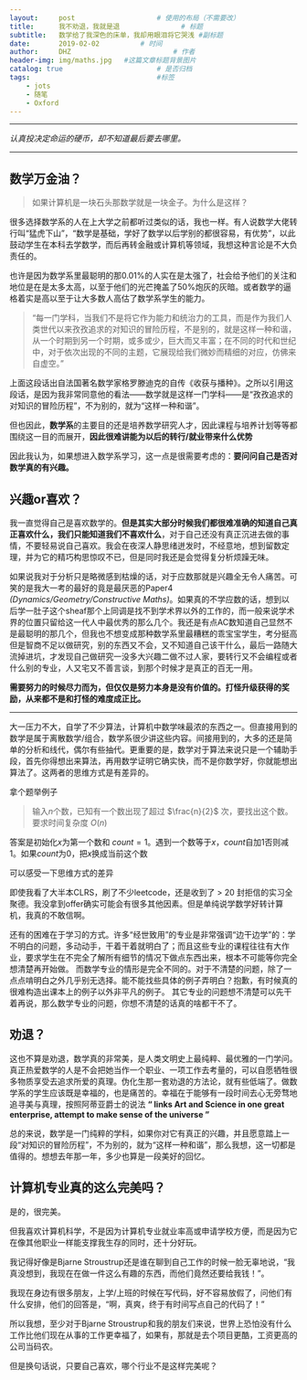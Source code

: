 ```yaml
---
layout:     post   				    # 使用的布局（不需要改）
title:      我不劝退，我就是退				# 标题 
subtitle:   数学给了我深色的床单，我却用眼泪将它哭浅 #副标题
date:       2019-02-02			# 时间
author:     DHZ 						# 作者
header-img: img/maths.jpg 	#这篇文章标题背景图片
catalog: true 						# 是否归档
tags:								#标签
    - jots
    - 随笔
    - Oxford
---
```


___

*认真投决定命运的硬币，却不知道最后要去哪里。*

___



## 数学万金油？

> 如果计算机是一块石头那数学就是一块金子。为什么是这样？

很多选择数学系的人在上大学之前都听过类似的话，我也一样。有人说数学大佬转行叫“猛虎下山”，“数学是基础，学好了数学以后学别的都很容易，有优势”，以此鼓动学生在本科去学数学，而后再转金融或计算机等领域，我想这种言论是不大负责任的。

也许是因为数学系里最聪明的那0.01%的人实在是太强了，社会给予他们的关注和地位是在是太多太高，以至于他们的光芒掩盖了50%炮灰的灰暗。或者数学的逼格着实是高以至于让大多数人高估了数学系学生的能力。

> “每一门学科，当我们不是将它作为能力和统治力的工具，而是作为我们人类世代以来孜孜追求的对知识的冒险历程，不是别的，就是这样一种和谐，从一个时期到另一个时期，或多或少，巨大而又丰富；在不同的时代和世纪中，对于依次出现的不同的主题，它展现给我们微妙而精细的对应，仿佛来自虚空。”

上面这段话出自法国著名数学家格罗滕迪克的自传《收获与播种》。之所以引用这段话，是因为我非常同意他的看法——数学就是这样一门学科——是“孜孜追求的对知识的冒险历程”，不为别的，就为“这样一种和谐”。

但也因此，**数学系**的主要目的还是培养数学研究人才，因此课程与培养计划等等都围绕这一目的而展开，**因此很难讲能为以后的转行/就业带来什么优势**

因此我认为，如果想进入数学系学习，这一点是很需要考虑的：**要问问自己是否对数学真的有兴趣。**

## 兴趣or喜欢？

我一直觉得自己是喜欢数学的。**但是其实大部分时候我们都很难准确的知道自己真正喜欢什么，我们只能知道我们不喜欢什么**，对于自己还没有真正沉进去做的事情，不要轻易说自己喜欢。我会在夜深人静思绪迸发时，不经意地，想到留数定理，并为它的精巧构思惊叹不已，但是同时我还是会觉得复分析烦躁无味。

如果说我对于分析只是略微感到枯燥的话，对于应数那就是兴趣全无令人痛苦。可笑的是我大一考的最好的竟是最厌恶的Paper4 *(Dynamics/Geometry/Constructive Maths)*。如果真的不学应数的话，想到以后学一肚子这个sheaf那个上同调是找不到学术界以外的工作的，而一般来说学术界的位置只留给这一代人中最优秀的那么几个。我还是有点AC数知道自己显然不是最聪明的那几个，但我也不想变成那种数学系里最糟糕的乖宝宝学生，考分挺高但是智商不足以做研究，别的东西又不会，又不知道自己该干什么，最后一路随大流掉进坑，才发现自己做研究一没多大兴趣二做不过人家，要转行又不会编程或者什么别的专业，人又宅又不善言谈，到那个时候才是真正的百无一用。

**需要努力的时候尽力而为，但仅仅是努力本身是没有价值的。打怪升级获得的奖励，从来都不是和打怪的难度成正比。**



___

大一压力不大，自学了不少算法，计算机中数学味最浓的东西之一。但直接用到的数学是属于离散数学/组合，数学系很少讲这些内容。间接用到的，大多的还是简单的分析和线代，偶尔有些抽代。更重要的是，数学对于算法来说只是一个辅助手段，首先你得想出来算法，再用数学证明它确实快，而不是你数学好，你就能想出算法了。这两者的思维方式是有差异的。

拿个题举例子

> 输入$n$个数，已知有一个数出现了超过  $\frac{n}{2}$ 次，要找出这个数。要求时间复杂度  $O(n)$

答案是初始化$x$为第一个数和 $count=1$。遇到一个数等于$x$，$count$自加$1$否则减$1$。如果$count$为$0$，把$x$换成当前这个数

可以感受一下思维方式的差异


即使我看了大半本CLRS，刷了不少leetcode，还是收到了  > 20 封拒信的实习全聚德。我没拿到offer确实可能会有很多其他因素。但是单纯说学数学好转计算机，我真的不敢信啊。

还有的困难在于学习的方式。许多“经世致用”的专业是非常强调“边干边学”的：学不明白的问题，多动动手，干着干着就明白了；而且这些专业的课程往往有大作业，要求学生在不完全了解所有细节的情况下做点东西出来，根本不可能等你完全想清楚再开始做。
而数学专业的情形是完全不同的。对于不清楚的问题，除了一点点啃明白之外几乎别无选择。能不能找些具体的例子弄明白？抱歉，有时候真的很难构造出课本上的例子以外非平凡的例子。
其它专业的问题想不清楚可以先干着再说，那么数学专业的问题，你想不清楚的话真的啥都干不了。

## 劝退？

这也不算是劝退，数学真的非常美，是人类文明史上最纯粹、最优雅的一门学问。真正热爱数学的人是不会把她当作一个职业、一项工作去考量的，可以自愿牺牲很多物质享受去追求所爱的真理。伪化生那一套劝退的方法论，就有些低端了。做数学系的学生应该既是幸福的，也是痛苦的。幸福在于能够有一段时间去心无旁骛地追寻美与真理，按照阿蒂亚爵士的说法 **“ links Art and Science in one great enterprise, attempt to make sense of the universe ”**    

总的来说，数学是一门纯粹的学科，如果你对它有真正的兴趣，并且愿意踏上一段“对知识的冒险历程”，不为别的，就为“这样一种和谐”，那么我想，这一切都是值得的。想想去年那一年，多少也算是一段美好的回忆。

## 计算机专业真的这么完美吗？

是的，很完美。

但我喜欢计算机科学，不是因为计算机专业就业率高或申请学校方便，而是因为它在像其他职业一样能支撑我生存的同时，还十分好玩。

我记得好像是Bjarne Stroustrup还是谁在聊到自己工作的时候一脸无辜地说，“我真没想到，我现在在做一件这么有趣的东西，而他们竟然还要给我钱！”。

我现在身边有很多朋友，上学/上班的时候在写代码，好不容易放假了，问他们有什么安排，他们的回答是，“啊，真爽，终于有时间写点自己的代码了！”

所以我想，至少对于Bjarne Stroustrup和我的朋友们来说，世界上恐怕没有什么工作比他们现在从事的工作更幸福了，如果有，那就是去个项目更酷，工资更高的公司当码农。

但是换句话说，只要自己喜欢，哪个行业不是这样完美呢？

  
